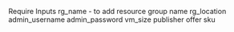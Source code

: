 Require Inputs
rg_name - to add resource group name
rg_location
admin_username
admin_password
vm_size
publisher
offer
sku